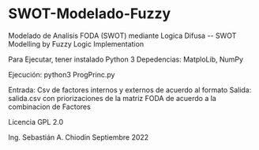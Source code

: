 # SWOT-Modelado-Fuzzy
Modelado de Analisis FODA (SWOT) mediante Logica Difusa -- SWOT Modelling by Fuzzy Logic Implementation

Para Ejecutar, tener instalado Python 3
Depedencias: MatploLib, NumPy

Ejecución:
python3 ProgPrinc.py 

Entrada: Csv de factores internos y externos de acuerdo al formato
Salida: salida.csv con priorizaciones de la matriz FODA de acuerdo a la combinacion de Factores

Licencia GPL 2.0

Ing. Sebastián A. Chiodin
Septiembre 2022
